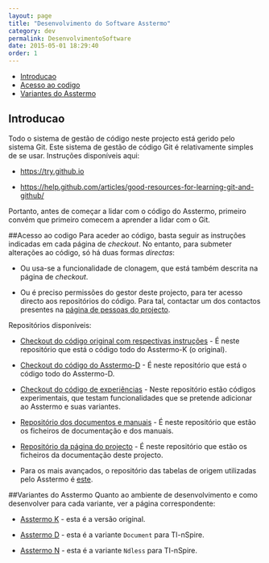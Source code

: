 ```yaml
---
layout: page
title: "Desenvolvimento do Software Asstermo"
category: dev
permalink: DesenvolvimentoSoftware
date: 2015-05-01 18:29:40
order: 1
---
```


  * [Introducao](#introducao)
  * [Acesso ao codigo](#acesso-ao-codigo)
  * [Variantes do Asstermo](#variantes-do-asstermo)

## Introducao
Todo o sistema de gestão de código neste projecto está gerido pelo sistema Git. Este sistema de gestão de código Git é relativamente simples de se usar. Instruções disponíveis aqui:

* https://try.github.io

* https://help.github.com/articles/good-resources-for-learning-git-and-github/

Portanto, antes de começar a lidar com o código do Asstermo, primeiro convém que primeiro comecem a aprender a lidar com o Git.


##Acesso ao codigo
Para aceder ao código, basta seguir as instruções indicadas em cada página de <i>checkout</i>. No entanto, para submeter alterações ao código, só há duas formas <i>directas</i>:

* Ou usa-se a funcionalidade de clonagem, que está também descrita na página de <i>checkout</i>.

* Ou é preciso permissões do gestor deste projecto, para ter acesso directo aos repositórios do código. Para tal, contactar um dos contactos presentes na [página de pessoas do projecto](https://github.com/orgs/asstermo/people).


Repositórios disponíveis:

* [Checkout do código original com respectivas instruções](https://github.com/asstermo/K) - É neste repositório que está o código todo do Asstermo-K (o original).

* [Checkout do código do Asstermo-D](https://github.com/asstermo/D) - É neste repositório que está o código todo do Asstermo-D.

* [Checkout do código de experiências](https://github.com/asstermo/experiments) - Neste repositório estão códigos experimentais, que testam funcionalidades que se pretende adicionar ao Asstermo e suas variantes.

* [Repositório dos documentos e manuais](https://github.com/asstermo/documentation) - É neste repositório que estão os ficheiros de documentação e dos manuais.

* [Repositório da página do projecto](https://github.com/asstermo/asstermo.github.io) - É neste repositório que estão os ficheiros da documentação deste projecto.

* Para os mais avançados, o repositório das tabelas de origem utilizadas pelo Asstermo é [este](https://github.com/asstermo/tabelas).



##Variantes do Asstermo
Quanto ao ambiente de desenvolvimento e como desenvolver para cada variante, ver a página correspondente:

* [Asstermo K](/DesenvolvimentoAsstermoK) - esta é a versão original.

* [Asstermo D](/DesenvolvimentoAsstermoD) - esta é a variante <code>Document</code> para TI-nSpire.

* [Asstermo N](/DesenvolvimentoAsstermoN) - esta é a variante <code>Ndless</code> para TI-nSpire.

